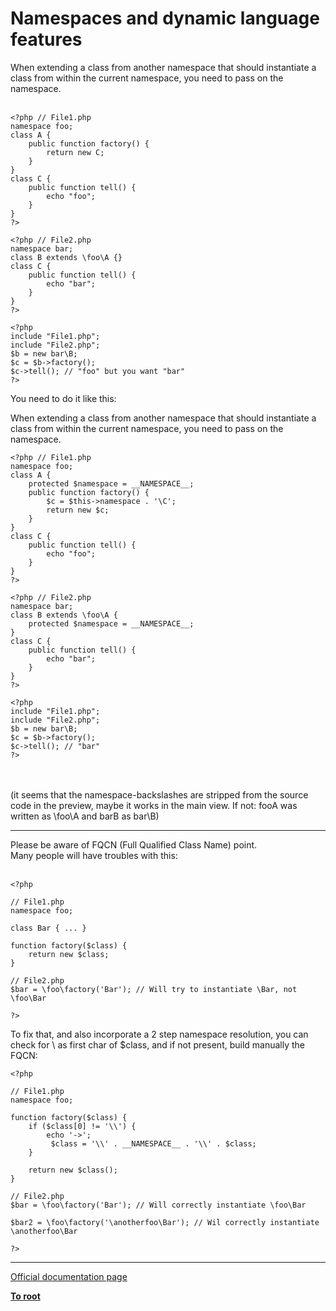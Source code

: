 # Namespaces and dynamic language features



When extending a class from another namespace that should instantiate a class from within the current namespace, you need to pass on the namespace.<br><br>

```
<?php // File1.php
namespace foo;
class A {
    public function factory() {
        return new C;
    }
}
class C {
    public function tell() {
        echo "foo";
    }
}
?>
```




```
<?php // File2.php
namespace bar;
class B extends \foo\A {}
class C {
    public function tell() {
        echo "bar";
    }
}
?>
```




```
<?php
include "File1.php";
include "File2.php";
$b = new bar\B;
$c = $b->factory();
$c->tell(); // "foo" but you want "bar"
?>
```


You need to do it like this:

When extending a class from another namespace that should instantiate a class from within the current namespace, you need to pass on the namespace.



```
<?php // File1.php
namespace foo;
class A {
    protected $namespace = __NAMESPACE__;
    public function factory() {
        $c = $this->namespace . '\C';
        return new $c;
    }
}
class C {
    public function tell() {
        echo "foo";
    }
}
?>
```




```
<?php // File2.php
namespace bar;
class B extends \foo\A {
    protected $namespace = __NAMESPACE__;
}
class C {
    public function tell() {
        echo "bar";
    }
}
?>
```




```
<?php
include "File1.php";
include "File2.php";
$b = new bar\B;
$c = $b->factory();
$c->tell(); // "bar"
?>
```
<br><br>(it seems that the namespace-backslashes are stripped from the source code in the preview, maybe it works in the main view. If not: fooA was written as \foo\A and barB as bar\B)  

---

Please be aware of FQCN (Full Qualified Class Name) point.<br>Many people will have troubles with this:<br><br>

```
<?php

// File1.php
namespace foo;

class Bar { ... }

function factory($class) {
    return new $class;
}

// File2.php
$bar = \foo\factory('Bar'); // Will try to instantiate \Bar, not \foo\Bar

?>
```


To fix that, and also incorporate a 2 step namespace resolution, you can check for \ as first char of $class, and if not present, build manually the FQCN:



```
<?php

// File1.php
namespace foo;

function factory($class) {
    if ($class[0] != '\\') {
        echo '->';
         $class = '\\' . __NAMESPACE__ . '\\' . $class;
    }

    return new $class();
}

// File2.php
$bar = \foo\factory('Bar'); // Will correctly instantiate \foo\Bar

$bar2 = \foo\factory('\anotherfoo\Bar'); // Wil correctly instantiate \anotherfoo\Bar

?>
```
  

---

[Official documentation page](https://www.php.net/manual/en/language.namespaces.dynamic.php)

**[To root](/README.md)**